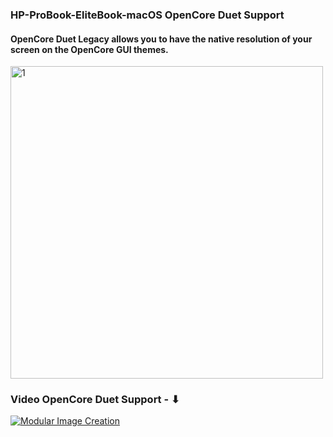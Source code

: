 ### HP-ProBook-EliteBook-macOS OpenCore Duet Support

#### OpenCore Duet Legacy allows you to have the native resolution of your screen on the OpenCore GUI themes.

<img width="500" alt="1" src="https://github.com/chris1111/HP-Probook-EliteBook-Package-Creator-OC/blob/master/PICS/LegacyOpenCorePackager.png">

### Video OpenCore Duet Support - ⬇︎

[![Modular Image Creation](https://github.com/chris1111/HP-Probook-EliteBook-Package-Creator-OC/blob/master/PICS/Video.png)](https://youtu.be/xxxxx)
